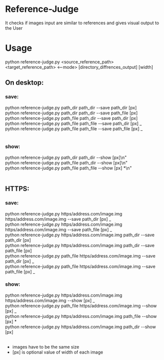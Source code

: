 # Reference-Judge

It checks if images input are similar to references and gives visual output to the User

# Usage

python reference-judge.py &lt;source_reference_path&gt; &lt;target_reference_path&gt; <--mode> [directory_diffrences_output] [width]

## On desktop:

### save:

python reference-judge.py path_dir path_dir --save path_dir [px]<br/>
python reference-judge.py path_dir path_dir --save path_file [px]<br/>
python reference-judge.py path_file path_dir --save path_dir [px]<br/>
python reference-judge.py path_file path_file --save path_dir [px] _<br/>
python reference-judge.py path_file path_file --save path_file [px] _<br/>
<br/>

### show:

python reference-judge.py path_dir path_dir --show [px]\n"<br/>
python reference-judge.py path_file path_dir --show [px]\n"<br/>
python reference-judge.py path_file path_file --show [px] \*\n"<br/>
<br/>

## HTTPS:

### save:

python reference-judge.py https/address.com/image.img https/address.com/image.img --save path_dir [px] _<br/>
python reference-judge.py https/address.com/image.img https/address.com/image.img --save path_file [px] _<br/>
python reference-judge.py https/address.com/image.img path_dir --save path_dir [px]<br/>
python reference-judge.py https/address.com/image.img path_dir --save path_file [px]<br/>
python reference-judge.py path_file https/address.com/image.img --save path_dir [px] _<br/>
python reference-judge.py path_file https/address.com/image.img --save path_file [px] _<br/>

### show:

python reference-judge.py https/address.com/image.img https/address.com/image.img --show [px] _<br/>
python reference-judge.py path_file https/address.com/image.img --show [px] _<br/>
python reference-judge.py https/address.com/image.img path_file --show [px] \*<br/>
python reference-judge.py https/address.com/image.img path_dir --show [px]<br/>
<br/>

- images have to be the same size<br/>
- [px] is optional value of width of each image

